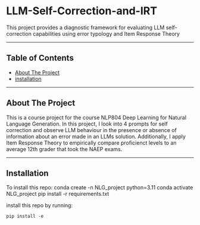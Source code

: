 # LLM-Self-Correction-and-IRT

This project provides a diagnostic framework for evaluating LLM self-correction capabilities using error typology and Item Response Theory

---

## Table of Contents

- [About The Project](#about-the-project)
- [installation](#getting-started)

---

## About The Project

This is a course project for the course NLP804 Deep Learning for Natural Language Generation. In this project, I look into 4 prompts for self correction and observe LLM behaviour in the presence or absence of information about an error made in an LLMs solution. Additionally, I apply Item Response Theory to empirically compare proficienct levels to an average 12th grader that took the NAEP exams. 

---

## Installation

To install this repo:
conda create -n NLG_project python=3.11 
conda activate NLG_project
pip install -r requirements.txt

install this repo by running:
```
pip install -e 
